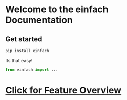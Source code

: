 # Welcome to the einfach Documentation

## Get started
```bash
pip install einfach
```
Its that easy!
```py
from einfach import ...
```

# [Click for Feature Overview](features)